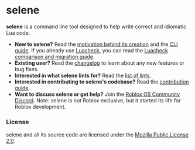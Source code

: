 # selene
**selene** is a command line tool designed to help write correct and idiomatic Lua code.

- **New to selene?** Read the [motivation behind its creation](./motivation.md) and the [CLI guide](./cli/index.md). If you already use [Luacheck](https://luacheck.readthedocs.io/en/stable/), you can read the [Luacheck comparison and migration guide](./luacheck.md).
- **Existing user?** Read the [changelog](https://github.com/Kampfkarren/selene/blob/master/CHANGELOG.md) to learn about any new features or bug fixes.
- **Interested in what selene lints for?** Read the [list of lints](./lints/index.md).
- **Interested in contributing to selene's codebase?** Read the [contribution guide](./contributing.md).
- **Want to discuss selene or get help?** Join the [Roblox OS Community Discord](https://discord.gg/mhtGUS8). Note: selene is not Roblox exclusive, but it started its life for Roblox development.

### License

selene and all its source code are licensed under the [Mozilla Public License 2.0](https://www.mozilla.org/MPL/2.0/).
